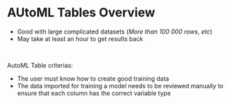 # AUtoML Tables Overview

* Good with large complicated datasets (*More than 100 000 rows*, *etc*)
* May take at least an hour to get results back

<br>

AutoML Table criterias:
* The user must know how to create good training data
* The data imported for training a model needs to be reviewed manually to ensure that each column has the correct variable type